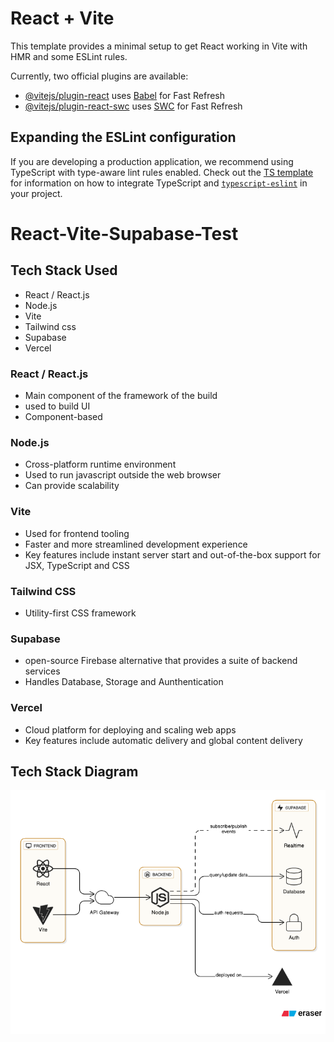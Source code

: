 # React + Vite

This template provides a minimal setup to get React working in Vite with HMR and some ESLint rules.

Currently, two official plugins are available:

- [@vitejs/plugin-react](https://github.com/vitejs/vite-plugin-react/blob/main/packages/plugin-react) uses [Babel](https://babeljs.io/) for Fast Refresh
- [@vitejs/plugin-react-swc](https://github.com/vitejs/vite-plugin-react/blob/main/packages/plugin-react-swc) uses [SWC](https://swc.rs/) for Fast Refresh

## Expanding the ESLint configuration

If you are developing a production application, we recommend using TypeScript with type-aware lint rules enabled. Check out the [TS template](https://github.com/vitejs/vite/tree/main/packages/create-vite/template-react-ts) for information on how to integrate TypeScript and [`typescript-eslint`](https://typescript-eslint.io) in your project.
# React-Vite-Supabase-Test


## Tech Stack Used
- React / React.js
- Node.js
- Vite
- Tailwind css 
- Supabase
- Vercel

### React / React.js
- Main component of the framework of the build
- used to build UI
- Component-based 

### Node.js
- Cross-platform runtime environment
- Used to run javascript outside the web browser
- Can provide scalability 

### Vite
- Used for frontend tooling
- Faster and more streamlined development experience
- Key features include instant server start and out-of-the-box support for JSX, TypeScript and CSS

### Tailwind CSS
- Utility-first CSS framework

### Supabase
- open-source Firebase alternative that provides a suite of backend services
- Handles Database, Storage and Aunthentication

### Vercel
- Cloud platform for deploying and scaling web apps
- Key features include automatic delivery and global content delivery


## Tech Stack Diagram
![alt text](src/diagram-export-8-7-2025-11_33_14-AM.png "Diagram")

